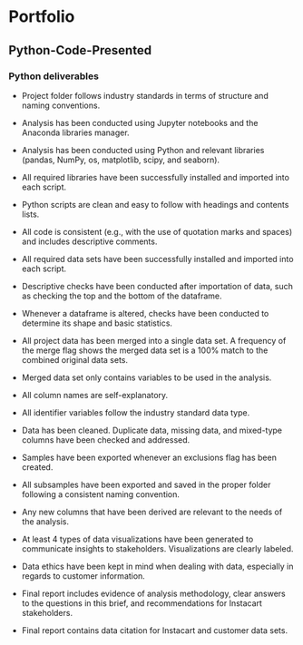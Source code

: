 # Portfolio
## Python-Code-Presented
### **Python deliverables**

- Project folder follows industry standards in terms of structure and naming conventions.

- Analysis has been conducted using Jupyter notebooks and the Anaconda libraries manager.

- Analysis has been conducted using Python and relevant libraries (pandas, NumPy, os, matplotlib, scipy, and seaborn).

- All required libraries have been successfully installed and imported into each script.

- Python scripts are clean and easy to follow with headings and contents lists.

- All code is consistent (e.g., with the use of quotation marks and spaces) and includes
descriptive comments.

- All required data sets have been successfully installed and imported into each script.

- Descriptive checks have been conducted after importation of data, such as checking
the top and the bottom of the dataframe.

- Whenever a dataframe is altered, checks have been conducted to determine its
shape and basic statistics.

- All project data has been merged into a single data set. A frequency of the merge flag
shows the merged data set is a 100% match to the combined original data sets.

- Merged data set only contains variables to be used in the analysis.

- All column names are self-explanatory.

- All identifier variables follow the industry standard data type.

- Data has been cleaned. Duplicate data, missing data, and mixed-type columns have
been checked and addressed.

- Samples have been exported whenever an exclusions flag has been created.

- All subsamples have been exported and saved in the proper folder following a
consistent naming convention.

- Any new columns that have been derived are relevant to the needs of the analysis.

- At least 4 types of data visualizations have been generated to communicate insights
to stakeholders. Visualizations are clearly labeled.

- Data ethics have been kept in mind when dealing with data, especially in regards to
customer information.

- Final report includes evidence of analysis methodology, clear answers to the
questions in this brief, and recommendations for Instacart stakeholders.

- Final report contains data citation for Instacart and customer data sets.
